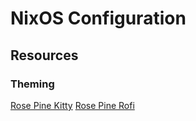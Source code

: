 # NixOS Configuration

## Resources
### Theming
[Rose Pine Kitty](https://github.com/rose-pine/kitty)
[Rose Pine Rofi](https://github.com/rose-pine/rofi)

